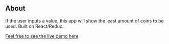 ## About

If the user inputs a value, this app will show the least amount of coins to be used. Built on React/Redux.

[Feel free to see the live demo here](https://www.patjacobs.io/coin-counter)

